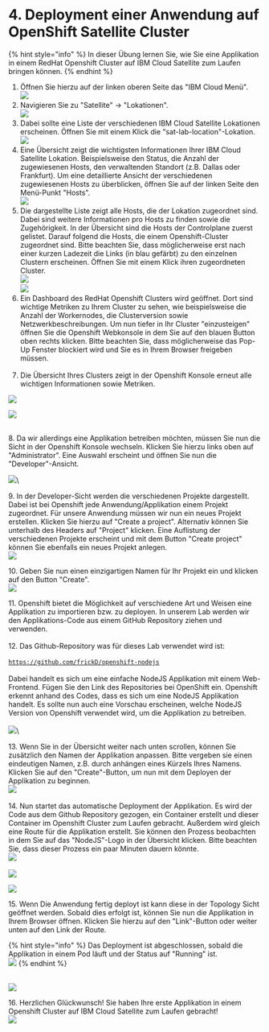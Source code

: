 # 4. Deployment einer Anwendung auf OpenShift Satellite Cluster

{% hint style="info" %}
In dieser Übung lernen Sie, wie Sie eine Applikation in einem RedHat Openshift Cluster auf IBM Cloud Satellite zum Laufen bringen können.&#x20;
{% endhint %}



1. Öffnen Sie hierzu auf der linken oberen Seite das "IBM Cloud Menü". \
   ![](<.gitbook/assets/image (41) (1) (1).png>)
2. Navigieren Sie zu "Satellite" -> "Lokationen".\
   &#x20;![](<.gitbook/assets/image (45) (1) (1) (1).png>)
3. Dabei sollte eine Liste der verschiedenen IBM Cloud Satellite Lokationen erscheinen. Öffnen Sie mit einem Klick die "sat-lab-location"-Lokation.\
   ![](<.gitbook/assets/image (42) (1).png>)
4. Eine Übersicht zeigt die wichtigsten Informationen Ihrer IBM Cloud Satellite Lokation. Beispielsweise den Status, die Anzahl der zugewiesenen Hosts, den verwaltenden Standort (z.B. Dallas oder Frankfurt). Um eine detaillierte Ansicht der verschiedenen zugewiesenen Hosts zu überblicken, öffnen Sie auf der linken Seite den Menü-Punkt "Hosts".\
   ![](<.gitbook/assets/image (43) (1) (1).png>)&#x20;
5. Die dargestellte Liste zeigt alle Hosts, die der Lokation zugeordnet sind. Dabei sind weitere Informationen pro Hosts zu finden sowie die Zugehörigkeit. In der Übersicht sind die Hosts der Controlplane zuerst gelistet. Darauf folgend die Hosts, die einem Openshift-Cluster zugeordnet sind. Bitte beachten Sie, dass möglicherweise erst nach einer kurzen Ladezeit die Links (in blau gefärbt) zu den einzelnen Clustern erscheinen. Öffnen Sie mit einem Klick ihren zugeordneten Cluster. \
   ![](<.gitbook/assets/image (40) (1) (1).png>)\
   ![](<.gitbook/assets/image (47) (1) (1).png>)
6. Ein Dashboard des RedHat Openshift Clusters wird geöffnet. Dort sind wichtige Metriken zu Ihrem Cluster zu sehen, wie beispielsweise die Anzahl der Workernodes, die Clusterversion sowie Netzwerkbeschreibungen. Um nun tiefer in Ihr Cluster "einzusteigen" öffnen Sie die Openshift Webkonsole in dem Sie auf den blauen Button oben rechts klicken. Bitte beachten Sie, dass möglicherweise das Pop-Up Fenster blockiert wird und Sie es in Ihrem Browser freigeben müssen.\
   \
   &#x20;
7. Die Übersicht Ihres Clusters zeigt in der Openshift Konsole erneut alle wichtigen Informationen sowie Metriken.&#x20;

![](<.gitbook/assets/image (35).png>)

![](<.gitbook/assets/image (44) (1) (1).png>)

\
8\.  Da wir allerdings eine Applikation betreiben möchten, müssen Sie nun die Sicht in der Openshift Konsole wechseln. Klicken Sie hierzu links oben auf "Administrator". Eine Auswahl erscheint und öffnen Sie nun die "Developer"-Ansicht.&#x20;

![](<.gitbook/assets/image (41) (1).png>)\


9\. In der Developer-Sicht werden die verschiedenen Projekte dargestellt. Dabei ist bei Openshift jede Anwendung/Applikation einem Projekt zugeordnet. Für unsere Anwendung müssen wir nun ein neues Projekt erstellen. Klicken Sie hierzu auf "Create a project".  Alternativ können Sie unterhalb des Headers auf "Project" klicken. Eine Auflistung der verschiedenen Projekte erscheint und mit dem Button "Create project" können Sie ebenfalls ein neues Projekt anlegen. \
![](<.gitbook/assets/image (36) (1).png>)

10\. Geben Sie nun einen einzigartigen Namen für Ihr Projekt ein und klicken auf den Button "Create". \
![](<.gitbook/assets/image (46) (1).png>)

11\. Openshift bietet die Möglichkeit auf verschiedene Art und Weisen eine Applikation zu importieren bzw. zu deployen. In unserem Lab werden wir den Applikations-Code aus einem GitHub Repository ziehen und verwenden.\
\
12\. Das Github-Repository was für dieses Lab verwendet wird ist: \
\
[`https://github.com/frickD/openshift-nodejs`](https://github.com/frickD/openshift-nodejs)\
\
Dabei handelt es sich um eine einfache NodeJS Applikation mit einem Web-Frontend. Fügen Sie den Link des Repositories bei OpenShift ein. Openshift erkennt anhand des Codes, dass es sich um eine NodeJS Applikation handelt. Es sollte nun auch eine Vorschau erscheinen, welche NodeJS Version von Openshift verwendet wird, um die Applikation zu betreiben.\
\
![](<.gitbook/assets/image (40).png>)\


13\. Wenn Sie in der Übersicht weiter nach unten scrollen, können Sie zusätzlich den Namen der Applikation anpassen. Bitte vergeben sie einen eindeutigen Namen, z.B. durch anhängen eines Kürzels Ihres Namens.  Klicken Sie auf den "Create"-Button, um nun mit dem Deployen der Applikation zu beginnen.\
![](<.gitbook/assets/image (37) (1).png>)\
\
14\. Nun startet das automatische Deployment der Applikation. Es wird der Code aus dem Github Repository gezogen, ein Container erstellt und dieser Container im Openshift Cluster zum Laufen gebracht. Außerdem wird gleich eine Route für die Applikation erstellt. Sie können den Prozess beobachten in dem Sie auf das "NodeJS"-Logo in der Übersicht klicken. Bitte beachten Sie, dass dieser Prozess ein paar Minuten dauern könnte.\
![](<.gitbook/assets/image (47) (1).png>)\
\
![](<.gitbook/assets/image (45) (1).png>)

![](<.gitbook/assets/image (48) (1).png>)

15\. Wenn Die Anwendung fertig deployt ist kann diese in der Topology Sicht geöffnet werden. Sobald dies erfolgt ist, können Sie nun die Applikation in Ihrem Browser öffnen. Klicken Sie hierzu auf den "Link"-Button oder weiter unten auf den Link der Route.&#x20;

{% hint style="info" %}
Das Deployment ist abgeschlossen, sobald die Applikation in einem Pod läuft und der Status auf "Running" ist.\
![](<.gitbook/assets/image (39) (1).png>)
{% endhint %}

\
![](<.gitbook/assets/image (38) (1).png>)

16\. Herzlichen Glückwunsch! Sie haben Ihre erste Applikation in einem Openshift Cluster auf IBM Cloud Satellite zum Laufen gebracht! \
![](<.gitbook/assets/image (44) (1).png>)

